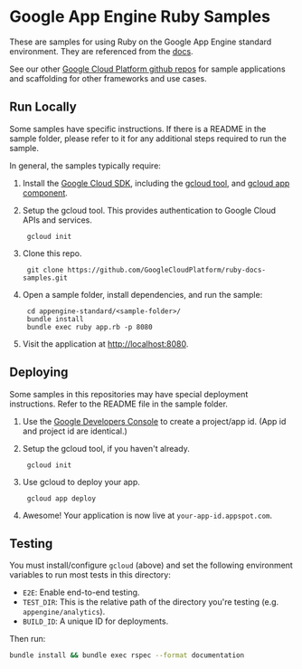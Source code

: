 # Google App Engine Ruby Samples

These are samples for using Ruby on the Google App Engine standard environment.
They are referenced from the [docs](https://cloud.google.com/appengine/docs).

See our other [Google Cloud Platform github repos](https://github.com/GoogleCloudPlatform)
for sample applications and scaffolding for other frameworks and use cases.

## Run Locally

Some samples have specific instructions. If there is a README in the sample
folder, please refer to it for any additional steps required to run the sample.

In general, the samples typically require:

1. Install the [Google Cloud SDK](https://cloud.google.com/sdk/), including the
[gcloud tool](https://cloud.google.com/sdk/gcloud/), and
[gcloud app component](https://cloud.google.com/sdk/gcloud-app).
1. Setup the gcloud tool. This provides authentication to Google Cloud APIs and
services.

        gcloud init

1. Clone this repo.

        git clone https://github.com/GoogleCloudPlatform/ruby-docs-samples.git

1. Open a sample folder, install dependencies, and run the sample:

        cd appengine-standard/<sample-folder>/
        bundle install
        bundle exec ruby app.rb -p 8080

1. Visit the application at [http://localhost:8080](http://localhost:8080).

## Deploying

Some samples in this repositories may have special deployment instructions.
Refer to the README file in the sample folder.

1. Use the [Google Developers Console](https://console.developer.google.com) to
create a project/app id. (App id and project id are identical.)
1. Setup the gcloud tool, if you haven't already.

        gcloud init

1. Use gcloud to deploy your app.

        gcloud app deploy

1. Awesome! Your application is now live at `your-app-id.appspot.com`.

## Testing

You must install/configure `gcloud` (above) and set the following environment
variables to run most tests in this directory:

  * `E2E`: Enable end-to-end testing.
  * `TEST_DIR`: This is the relative path of the directory you're testing (e.g. `appengine/analytics`).
  * `BUILD_ID`: A unique ID for deployments.

Then run:

```bash
bundle install && bundle exec rspec --format documentation
```
